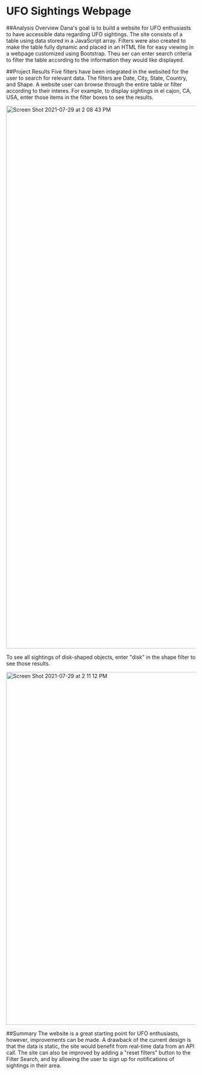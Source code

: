 # UFO Sightings Webpage

##Analysis Overview
Dana's goal is to build a website for UFO enthusiasts to have accessible data regarding UFO sightings. The site consists of a table using data stored in a JavaScript array. Filters were also created to make the table fully dynamic and placed in an HTML file for easy viewing in a webpage customized using Bootstrap. Theu ser can enter search criteria to filter the table according to the information they would like displayed.

##Project Results
Five filters have been integrated in the websited for the user to search for relevant data. The filters are Date, City, State, Country, and Shape. A website user can browse through the entire table or filter according to their interes. For example, to display sightings in el cajon, CA, USA, enter those items in the filter boxes to see the results.

<img width="1440" alt="Screen Shot 2021-07-29 at 2 08 43 PM" src="https://user-images.githubusercontent.com/17945476/127543586-b044b5c7-6ad7-4bb8-ae79-c02cb02a7f76.png">

To see all sightings of disk-shaped objects, enter "disk" in the shape filter to see those results.

<img width="936" alt="Screen Shot 2021-07-29 at 2 11 12 PM" src="https://user-images.githubusercontent.com/17945476/127543776-5dc36720-5113-40a9-8306-6508d4797f2c.png">

##Summary
The website is a great starting point for UFO enthusiasts, however, improvements can be made. A drawback of the current design is that the data is static, the site would benefit from real-time data from an API call. The site can also be improved by adding a "reset filters" button to the Filter Search, and by allowing the user to sign up for notifications of sightings in their area.
